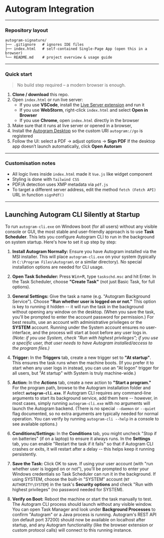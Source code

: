 # Autogram Integration

---
### Repository layout

```
autogram-signature/
├── .gitignore   # ignores IDE files
├── index.html   # self‑contained Single‑Page App (open this in a browser)
└── README.md    # project overview & usage guide
```
---

### Quick start

> No build step required – a modern browser is enough.

1. **Clone / download** this repo.  
2. Open `index.html` or run live server:  
   * If you use **VSCode**, install the [Live Server extension](https://marketplace.visualstudio.com/items?itemName=ritwickdey.LiveServer) and run it
   * If you use **WebStorm**, right-click `index.html` and select **Open in Browser**
   * If you use **Chrome**, open `index.html` directly in the browser
3. Make sure that it runs at live server or opened in a browser,
4. Install the [Autogram Desktop](https://sluzby.slovensko.digital/autogram/#download) so the custom URI `autogram://go` is registered
5. Follow the UI: select a PDF → adjust options → **Sign PDF**
   If the desktop app doesn’t launch automatically, click **Open Autoram**
---

### Customisation notes

* All logic lives inside `index.html` made it `Vue.js` like widget component
* Styling is done with `Tailwind CSS`
* PDF/A detection uses XMP metadata via `pdf.js`
* To target a different server address, edit the method `fetch (Fetch API)` URL in function `signPdf()`

---
Launching Autogram CLI Silently at Startup
------------------------------------------

To run `autogram-cli.exe` on Windows boot (for all users) without any visible console or GUI, the most stable and user-friendly approach is to use **Task Scheduler**. This lets you configure Autogram CLI to run in the background on system startup. Here's how to set it up step by step:

1.  **Install Autogram Normally:** Ensure you have Autogram installed via the MSI installer. This will place `autogram-cli.exe` on your system (typically in `C:\Program Files\Autogram\` or a similar directory). No special installation options are needed for CLI usage.

2.  **Open Task Scheduler:** Press <kbd>Win+R</kbd>, type `taskschd.msc` and hit Enter. In the Task Scheduler, choose **"Create Task"** (not just Basic Task, for full options).

3.  **General Settings:** Give the task a name (e.g. "Autogram Background Service"). Choose **"Run whether user is logged on or not."** This option is key to running it hidden -- it will run the task in the background without opening any window on the desktop. (When you save the task, you'll be prompted to enter the account password for permission.) For best results, use an account with administrative privileges or the **SYSTEM** account. Running under the System account ensures no user-interface, and the process will start at boot before any user logs in. *(Note: if you use System, check "Run with highest privileges"; if you use a specific user, that user needs to have Autogram installed/access to the program files.)*

4.  **Trigger:** In the **Triggers** tab, create a new trigger set to **"At startup"**. This ensures the task runs when the machine boots. (If you prefer it to start when any user logs in instead, you can use an "At logon" trigger for all users, but "At startup" with System is truly machine-wide.)

5.  **Action:** In the **Actions** tab, create a new action to **"Start a program."** For the program path, browse to the Autogram installation folder and select **`autogram-cli.exe`**. If Autogram CLI requires any command-line arguments to start its background service, add them here -- however, in most cases, simply running `autogram-cli.exe` with no arguments will launch the Autogram backend. (There is no special `--daemon` or `--quiet` flag documented, so no extra arguments are typically needed for normal operation. You can verify by running `autogram-cli --help` in a console to see available options.)

6.  **Conditions/Settings:** In the **Conditions** tab, you might uncheck "Stop if on batteries" (if on a laptop) to ensure it always runs. In the **Settings** tab, you can enable "Restart the task if it fails" so that if Autogram CLI crashes or exits, it will restart after a delay -- this helps keep it running persistently.

7.  **Save the Task:** Click OK to save. If using your user account (with "run whether user is logged on or not"), you'll be prompted to enter your Windows credentials so Task Scheduler can run it in the background. If using SYSTEM, choose the built-in "SYSTEM" account (`NT AUTHORITY\SYSTEM`) in the task's **Security options** and check "Run with highest privileges" (no password needed for SYSTEM).

8.  **Verify on Boot:** Reboot the machine or start the task manually to test. The Autogram CLI process should launch without any visible window. You can open Task Manager and look under **Background Processes** to confirm "Autogram" or a Java process is running. Autogram's REST API (on default port 37200) should now be available on localhost after startup, and any Autogram functionality (like the browser extension or custom protocol calls) will connect to this running instance.